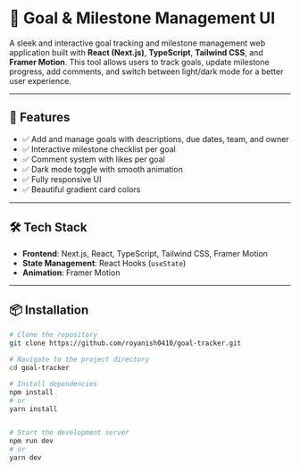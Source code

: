 # 🎯 Goal & Milestone Management UI

A sleek and interactive goal tracking and milestone management web application built with **React (Next.js)**, **TypeScript**, **Tailwind CSS**, and **Framer Motion**. This tool allows users to track goals, update milestone progress, add comments, and switch between light/dark mode for a better user experience.

---

## 🚀 Features

- ✅ Add and manage goals with descriptions, due dates, team, and owner
- ✅ Interactive milestone checklist per goal
- ✅ Comment system with likes per goal
- ✅ Dark mode toggle with smooth animation
- ✅ Fully responsive UI
- ✅ Beautiful gradient card colors

---

## 🛠️ Tech Stack

- **Frontend**: Next.js, React, TypeScript, Tailwind CSS, Framer Motion
- **State Management**: React Hooks (`useState`)
- **Animation**: Framer Motion

---

## 📦 Installation

```bash
# Clone the repository
git clone https://github.com/royanish0410/goal-tracker.git

# Navigate to the project directory
cd goal-tracker

# Install dependencies
npm install
# or
yarn install


# Start the development server
npm run dev
# or
yarn dev
